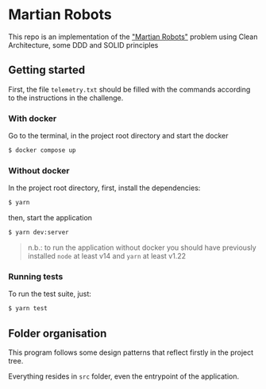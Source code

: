 # Martian Robots

This repo is an implementation of the ["Martian Robots"](README.md) problem using Clean Architecture, some DDD and SOLID principles

## Getting started

First, the file `telemetry.txt` should be filled with the commands according to the instructions in the challenge.

### With docker

Go to the terminal, in the project root directory and start the docker

```bash
$ docker compose up
```

### Without docker

In the project root directory, first, install the dependencies:

```bash
$ yarn
```

then, start the application

```bash
$ yarn dev:server
```

> n.b.: to run the application without docker you should have previously installed `node` at least v14 and `yarn` at least v1.22

### Running tests

To run the test suite, just:

```bash
$ yarn test
```

## Folder organisation

This program follows some design patterns that reflect firstly in the project tree.

Everything resides in `src` folder, even the entrypoint of the application.